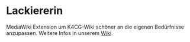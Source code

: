 # Lackiererin
MediaWiki Extension um K4CG-Wiki schöner an die eigenen Bedürfnisse anzupassen. Weitere Infos in unserem [Wiki](https://k4cg.org/index.php/Projeckt:Lackiererin).
